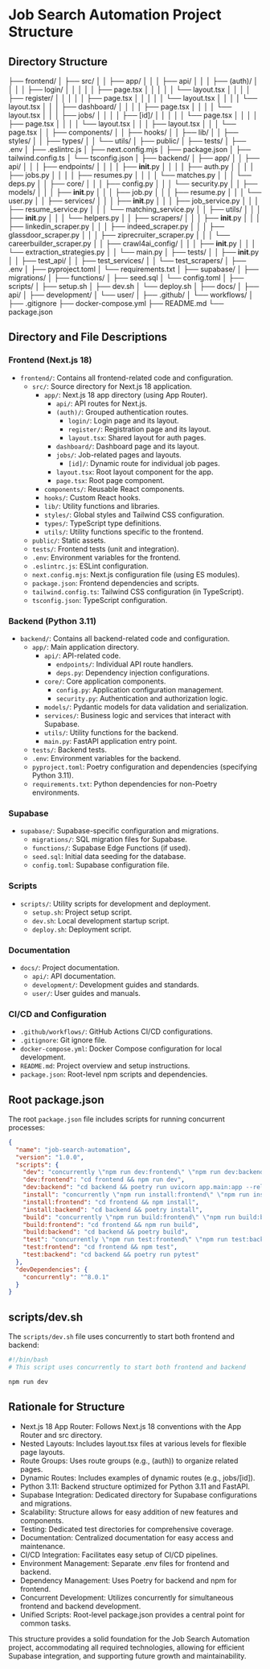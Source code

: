 # Job Search Automation Project Structure

## Directory Structure

├── frontend/
│   ├── src/
│   │   ├── app/
│   │   │   ├── api/
│   │   │   ├── (auth)/
│   │   │   │   ├── login/
│   │   │   │   │   ├── page.tsx
│   │   │   │   │   └── layout.tsx
│   │   │   │   ├── register/
│   │   │   │   │   ├── page.tsx
│   │   │   │   │   └── layout.tsx
│   │   │   │   └── layout.tsx
│   │   │   ├── dashboard/
│   │   │   │   ├── page.tsx
│   │   │   │   └── layout.tsx
│   │   │   ├── jobs/
│   │   │   │   ├── [id]/
│   │   │   │   │   └── page.tsx
│   │   │   │   ├── page.tsx
│   │   │   │   └── layout.tsx
│   │   │   ├── layout.tsx
│   │   │   └── page.tsx
│   │   ├── components/
│   │   ├── hooks/
│   │   ├── lib/
│   │   ├── styles/
│   │   ├── types/
│   │   └── utils/
│   ├── public/
│   ├── tests/
│   ├── .env
│   ├── .eslintrc.js
│   ├── next.config.mjs
│   ├── package.json
│   ├── tailwind.config.ts
│   └── tsconfig.json
│
├── backend/
│   ├── app/
│   │   ├── api/
│   │   │   ├── endpoints/
│   │   │   │   ├── __init__.py
│   │   │   │   ├── auth.py
│   │   │   │   ├── jobs.py
│   │   │   │   ├── resumes.py
│   │   │   │   └── matches.py
│   │   │   └── deps.py
│   │   ├── core/
│   │   │   ├── config.py
│   │   │   └── security.py
│   │   ├── models/
│   │   │   ├── __init__.py
│   │   │   ├── job.py
│   │   │   ├── resume.py
│   │   │   └── user.py
│   │   ├── services/
│   │   │   ├── __init__.py
│   │   │   ├── job_service.py
│   │   │   ├── resume_service.py
│   │   │   └── matching_service.py
│   │   ├── utils/
│   │   │   ├── __init__.py
│   │   │   └── helpers.py
│   │   ├── scrapers/
│   │   │   ├── __init__.py
│   │   │   ├── linkedin_scraper.py
│   │   │   ├── indeed_scraper.py
│   │   │   ├── glassdoor_scraper.py
│   │   │   ├── ziprecruiter_scraper.py
│   │   │   └── careerbuilder_scraper.py
│   │   ├── crawl4ai_config/
│   │   │   ├── __init__.py
│   │   │   └── extraction_strategies.py
│   │   └── main.py
│   ├── tests/
│   │   ├── __init__.py
│   │   ├── test_api/
│   │   ├── test_services/
│   │   └── test_scrapers/
│   ├── .env
│   ├── pyproject.toml
│   └── requirements.txt
│
├── supabase/
│   ├── migrations/
│   ├── functions/
│   ├── seed.sql
│   └── config.toml
│
├── scripts/
│   ├── setup.sh
│   ├── dev.sh
│   └── deploy.sh
│
├── docs/
│   ├── api/
│   ├── development/
│   └── user/
│
├── .github/
│   └── workflows/
│
├── .gitignore
├── docker-compose.yml
├── README.md
└── package.json

## Directory and File Descriptions

### Frontend (Next.js 18)

- `frontend/`: Contains all frontend-related code and configuration.
  - `src/`: Source directory for Next.js 18 application.
    - `app/`: Next.js 18 app directory (using App Router).
      - `api/`: API routes for Next.js.
      - `(auth)/`: Grouped authentication routes.
        - `login/`: Login page and its layout.
        - `register/`: Registration page and its layout.
        - `layout.tsx`: Shared layout for auth pages.
      - `dashboard/`: Dashboard page and its layout.
      - `jobs/`: Job-related pages and layouts.
        - `[id]/`: Dynamic route for individual job pages.
      - `layout.tsx`: Root layout component for the app.
      - `page.tsx`: Root page component.
    - `components/`: Reusable React components.
    - `hooks/`: Custom React hooks.
    - `lib/`: Utility functions and libraries.
    - `styles/`: Global styles and Tailwind CSS configuration.
    - `types/`: TypeScript type definitions.
    - `utils/`: Utility functions specific to the frontend.
  - `public/`: Static assets.
  - `tests/`: Frontend tests (unit and integration).
  - `.env`: Environment variables for the frontend.
  - `.eslintrc.js`: ESLint configuration.
  - `next.config.mjs`: Next.js configuration file (using ES modules).
  - `package.json`: Frontend dependencies and scripts.
  - `tailwind.config.ts`: Tailwind CSS configuration (in TypeScript).
  - `tsconfig.json`: TypeScript configuration.

### Backend (Python 3.11)

- `backend/`: Contains all backend-related code and configuration.
  - `app/`: Main application directory.
    - `api/`: API-related code.
      - `endpoints/`: Individual API route handlers.
      - `deps.py`: Dependency injection configurations.
    - `core/`: Core application components.
      - `config.py`: Application configuration management.
      - `security.py`: Authentication and authorization logic.
    - `models/`: Pydantic models for data validation and serialization.
    - `services/`: Business logic and services that interact with Supabase.
    - `utils/`: Utility functions for the backend.
    - `main.py`: FastAPI application entry point.
  - `tests/`: Backend tests.
  - `.env`: Environment variables for the backend.
  - `pyproject.toml`: Poetry configuration and dependencies (specifying Python 3.11).
  - `requirements.txt`: Python dependencies for non-Poetry environments.

### Supabase

- `supabase/`: Supabase-specific configuration and migrations.
  - `migrations/`: SQL migration files for Supabase.
  - `functions/`: Supabase Edge Functions (if used).
  - `seed.sql`: Initial data seeding for the database.
  - `config.toml`: Supabase configuration file.

### Scripts

- `scripts/`: Utility scripts for development and deployment.
  - `setup.sh`: Project setup script.
  - `dev.sh`: Local development startup script.
  - `deploy.sh`: Deployment script.

### Documentation

- `docs/`: Project documentation.
  - `api/`: API documentation.
  - `development/`: Development guides and standards.
  - `user/`: User guides and manuals.

### CI/CD and Configuration

- `.github/workflows/`: GitHub Actions CI/CD configurations.
- `.gitignore`: Git ignore file.
- `docker-compose.yml`: Docker Compose configuration for local development.
- `README.md`: Project overview and setup instructions.
- `package.json`: Root-level npm scripts and dependencies.

## Root package.json

The root `package.json` file includes scripts for running concurrent processes:

```json
{
  "name": "job-search-automation",
  "version": "1.0.0",
  "scripts": {
    "dev": "concurrently \"npm run dev:frontend\" \"npm run dev:backend\"",
    "dev:frontend": "cd frontend && npm run dev",
    "dev:backend": "cd backend && poetry run uvicorn app.main:app --reload",
    "install": "concurrently \"npm run install:frontend\" \"npm run install:backend\"",
    "install:frontend": "cd frontend && npm install",
    "install:backend": "cd backend && poetry install",
    "build": "concurrently \"npm run build:frontend\" \"npm run build:backend\"",
    "build:frontend": "cd frontend && npm run build",
    "build:backend": "cd backend && poetry build",
    "test": "concurrently \"npm run test:frontend\" \"npm run test:backend\"",
    "test:frontend": "cd frontend && npm test",
    "test:backend": "cd backend && poetry run pytest"
  },
  "devDependencies": {
    "concurrently": "^8.0.1"
  }
}
```
## scripts/dev.sh

The `scripts/dev.sh` file uses concurrently to start both frontend and backend:

```bash
#!/bin/bash
# This script uses concurrently to start both frontend and backend

npm run dev
```

## Rationale for Structure

- Next.js 18 App Router: Follows Next.js 18 conventions with the App Router and src directory.
- Nested Layouts: Includes layout.tsx files at various levels for flexible page layouts.
- Route Groups: Uses route groups (e.g., (auth)) to organize related pages.
- Dynamic Routes: Includes examples of dynamic routes (e.g., jobs/[id]).
- Python 3.11: Backend structure optimized for Python 3.11 and FastAPI.
- Supabase Integration: Dedicated directory for Supabase configurations and migrations.
- Scalability: Structure allows for easy addition of new features and components.
- Testing: Dedicated test directories for comprehensive coverage.
- Documentation: Centralized documentation for easy access and maintenance.
- CI/CD Integration: Facilitates easy setup of CI/CD pipelines.
- Environment Management: Separate .env files for frontend and backend.
- Dependency Management: Uses Poetry for backend and npm for frontend.
- Concurrent Development: Utilizes concurrently for simultaneous frontend and backend development.
- Unified Scripts: Root-level package.json provides a central point for common tasks.

This structure provides a solid foundation for the Job Search Automation project, accommodating all required technologies, allowing for efficient Supabase integration, and supporting future growth and maintainability.